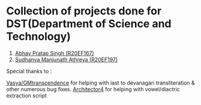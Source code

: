# Collection of projects done for DST(Department of Science and Technology) 

1. [Abhay Pratap Singh (R20EF167)](https://github.com/labhayl)
2. [Sudhanva Manjunath Athreya (R20EF197)](https://github.com/sud0x00/)


Special thanks to : 

[Vasya/GMtranscendence](https://github.com/GMtranscendence) for helping with iast to devanagari transliteration & other numerous bug fixes. 
[Architector4](https://github.com/Architector4) for helping with vowel/diactric extraction script
